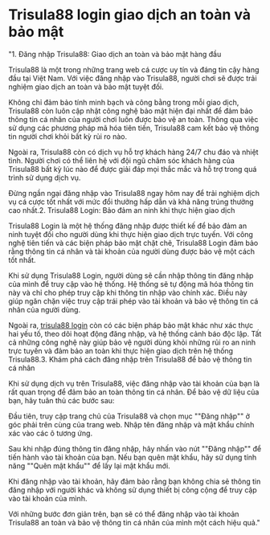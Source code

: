 # Trisula88 login giao dịch an toàn và bảo mật


"1. Đăng nhập Trisula88: Giao dịch an toàn và bảo mật hàng đầu

Trisula88 là một trong những trang web cá cược uy tín và đáng tin cậy hàng đầu tại Việt Nam. Với việc đăng nhập vào Trisula88, người chơi sẽ được trải nghiệm giao dịch an toàn và bảo mật tuyệt đối.

Không chỉ đảm bảo tính minh bạch và công bằng trong mỗi giao dịch, Trisula88 còn luôn cập nhật công nghệ bảo mật hiện đại nhất để đảm bảo thông tin cá nhân của người chơi luôn được bảo vệ an toàn. Thông qua việc sử dụng các phương pháp mã hóa tiên tiến, Trisula88 cam kết bảo vệ thông tin người chơi khỏi bất kỳ rủi ro nào.

Ngoài ra, Trisula88 còn có dịch vụ hỗ trợ khách hàng 24/7 chu đáo và nhiệt tình. Người chơi có thể liên hệ với đội ngũ chăm sóc khách hàng của Trisula88 bất kỳ lúc nào để được giải đáp mọi thắc mắc và hỗ trợ trong quá trình sử dụng dịch vụ.

Đừng ngần ngại đăng nhập vào Trisula88 ngay hôm nay để trải nghiệm dịch vụ cá cược tốt nhất với mức đổi thưởng hấp dẫn và khả năng trúng thưởng cao nhất.2. Trisula88 Login: Bảo đảm an ninh khi thực hiện giao dịch

Trisula88 Login là một hệ thống đăng nhập được thiết kế để bảo đảm an ninh tuyệt đối cho người dùng khi thực hiện giao dịch trực tuyến. Với công nghệ tiên tiến và các biện pháp bảo mật chặt chẽ, Trisula88 Login đảm bảo rằng thông tin cá nhân và tài khoản của người dùng được bảo vệ một cách tốt nhất.

Khi sử dụng Trisula88 Login, người dùng sẽ cần nhập thông tin đăng nhập của mình để truy cập vào hệ thống. Hệ thống sẽ tự động mã hóa thông tin này và chỉ cho phép truy cập khi thông tin nhập vào chính xác. Điều này giúp ngăn chặn việc truy cập trái phép vào tài khoản và bảo vệ thông tin cá nhân của người dùng.

Ngoài ra, [trisula88 login](https://trisula88.cc) còn có các biện pháp bảo mật khác như xác thực hai yếu tố, theo dõi hoạt động đăng nhập, và hệ thống cảnh báo độc lập. Tất cả những công nghệ này giúp bảo vệ người dùng khỏi những rủi ro an ninh trực tuyến và đảm bảo an toàn khi thực hiện giao dịch trên hệ thống Trisula88.3. Khám phá cách đăng nhập trên Trisula88 để bảo vệ thông tin cá nhân

Khi sử dụng dịch vụ trên Trisula88, việc đăng nhập vào tài khoản của bạn là rất quan trọng để đảm bảo an toàn thông tin cá nhân. Để bảo vệ dữ liệu của bạn, hãy tuân thủ các bước sau:

Đầu tiên, truy cập trang chủ của Trisula88 và chọn mục ""Đăng nhập"" ở góc phải trên cùng của trang web. Nhập tên đăng nhập và mật khẩu chính xác vào các ô tương ứng.

Sau khi nhập đúng thông tin đăng nhập, hãy nhấn vào nút ""Đăng nhập"" để tiến hành vào tài khoản của bạn. Nếu bạn quên mật khẩu, hãy sử dụng tính năng ""Quên mật khẩu"" để lấy lại mật khẩu mới.

Khi đăng nhập vào tài khoản, hãy đảm bảo rằng bạn không chia sẻ thông tin đăng nhập với người khác và không sử dụng thiết bị công cộng để truy cập vào tài khoản của mình.

Với những bước đơn giản trên, bạn sẽ có thể đăng nhập vào tài khoản Trisula88 an toàn và bảo vệ thông tin cá nhân của mình một cách hiệu quả."